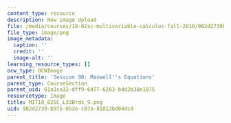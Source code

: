 ```yaml
---
content_type: resource
description: New image Upload
file: /media/courses/18-02sc-multivariable-calculus-fall-2010/902d2739b975053ec07a81813bd04dc4_MIT18_02SC_L33Brds_9.png
file_type: image/png
image_metadata:
  caption: ''
  credit: ''
  image-alt: ''
learning_resource_types: []
ocw_type: OCWImage
parent_title: 'Session 98: Maxwell''s Equations'
parent_type: CourseSection
parent_uid: 61a1ca32-dff9-6477-6203-bdd2b30e1875
resourcetype: Image
title: MIT18_02SC_L33Brds_9.png
uid: 902d2739-b975-053e-c07a-81813bd04dc4
---
```

